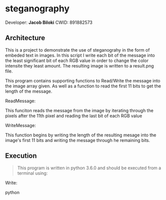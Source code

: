 # steganography

Developer: **Jacob Biloki**
CWID: 891882573
## Architecture

This is a project to demonstrate the use of steganograhy in the form of embeded text in images. In this script I write each bit of the message into the least significant bit of each RGB value in order to change the color intensite they least amount. The resulting image is written to a result.png file.

This program contains supporting functions to Read/Write the message into the image array given.
As well as a function to read the first 11 bits to get the length of the message.

ReadMessage:

This funciton reads the message from the image by iterating through the pixels after the 11th pixel and reading the last bit of each RGB value

WriteMessage:

This function begins by writing the length of the resulting mesage into the image's first 11 bits and writing the message through he remaining bits.

## Execution
> This program is written in python 3.6.0 and should be executed from a terminal using:

Write:

  python <script> <-w> <image_file> <string_message> for console message and <script> <-w> <image_file> <-f> <file_name> to write a file"

Read:

  python <script> <-r> <image_file>
  
  Writing will create a new file called 'result.png' which is your new image with the message embedded.
